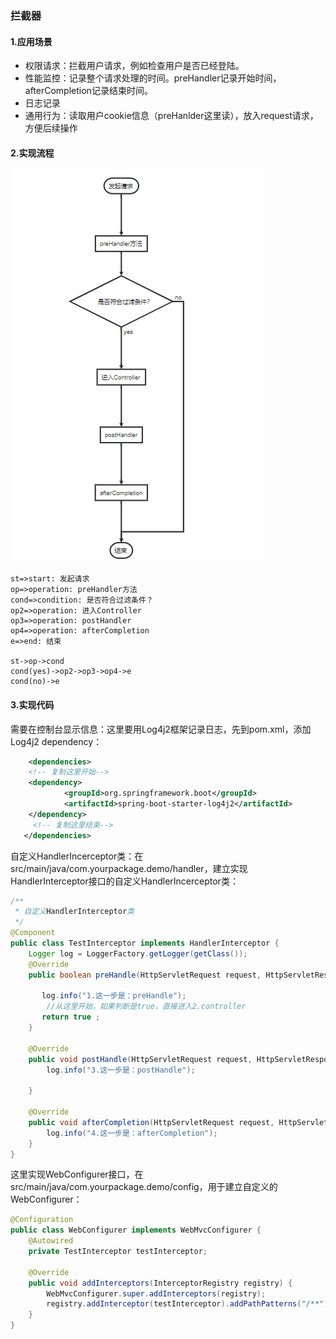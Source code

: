 ### 拦截器

#### 1.应用场景

- 权限请求：拦截用户请求，例如检查用户是否已经登陆。
- 性能监控：记录整个请求处理的时间。preHandler记录开始时间，afterCompletion记录结束时间。
- 日志记录
- 通用行为：读取用户cookie信息（preHanlder这里读），放入request请求，方便后续操作

#### 2.实现流程

![image-20220825180943813](../images/image-20220825180943813.png)



```
st=>start: 发起请求
op=>operation: preHandler方法
cond=>condition: 是否符合过滤条件？
op2=>operation: 进入Controller
op3=>operation: postHandler
op4=>operation: afterCompletion
e=>end: 结束

st->op->cond
cond(yes)->op2->op3->op4->e
cond(no)->e
```

#### 3.实现代码

需要在控制台显示信息：这里要用Log4j2框架记录日志，先到pom.xml，添加Log4j2 dependency：

```xml
    <dependencies>
    <!-- 复制这里开始--> 
    <dependency>
            <groupId>org.springframework.boot</groupId>
            <artifactId>spring-boot-starter-log4j2</artifactId>
    </dependency>
     <!-- 复制这里结束--> 
   </dependencies>
```



自定义HandlerIncerceptor类：在src/main/java/com.yourpackage.demo/handler，建立实现HandlerInterceptor接口的自定义HandlerIncerceptor类：

```java
/**
 * 自定义HandlerInterceptor类
 */
@Component
public class TestInterceptor implements HandlerInterceptor {
    Logger log = LoggerFactory.getLogger(getClass());
    @Override
    public boolean preHandle(HttpServletRequest request, HttpServletResponse response, Object handler) throws Exception {

       log.info("1.这一步是：preHandle");
        //从这里开始，如果判断是true，直接进入2.controller
       return true ;
    }

    @Override
    public void postHandle(HttpServletRequest request, HttpServletResponse response, Object handler, ModelAndView modelAndView) throws Exception {
        log.info("3.这一步是：postHandle");

    }

    @Override
    public void afterCompletion(HttpServletRequest request, HttpServletResponse response, Object handler, Exception ex) throws Exception {
        log.info("4.这一步是：afterCompletion");
    }
}
```



这里实现WebConfigurer接口，在src/main/java/com.yourpackage.demo/config，用于建立自定义的WebConfigurer：

```java
@Configuration
public class WebConfigurer implements WebMvcConfigurer {
    @Autowired
    private TestInterceptor testInterceptor;

    @Override
    public void addInterceptors(InterceptorRegistry registry) {
        WebMvcConfigurer.super.addInterceptors(registry);
        registry.addInterceptor(testInterceptor).addPathPatterns("/**"); //addPathPatterns方法是过滤器应用在哪个页面
    }
}
```

